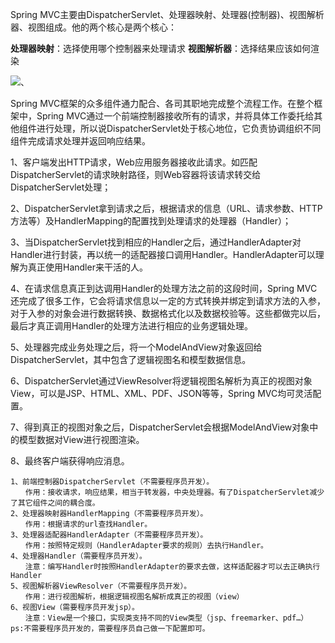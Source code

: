 Spring MVC主要由DispatcherServlet、处理器映射、处理器(控制器)、视图解析器、视图组成。他的两个核心是两个核心：

**处理器映射**：选择使用哪个控制器来处理请求
**视图解析器**：选择结果应该如何渲染

![](https://gitee.com/bravehui/PicGoPictureBed/raw/master/img/markmap/20210507110607.png)、

Spring MVC框架的众多组件通力配合、各司其职地完成整个流程工作。在整个框架中，Spring MVC通过一个前端控制器接收所有的请求，并将具体工作委托给其他组件进行处理，所以说DispatcherServlet处于核心地位，它负责协调组织不同组件完成请求处理并返回响应结果。

1、客户端发出HTTP请求，Web应用服务器接收此请求。如匹配DispatcherServlet的请求映射路径，则Web容器将该请求转交给DispatcherServlet处理；

2、DispatcherServlet拿到请求之后，根据请求的信息（URL、请求参数、HTTP方法等）及HandlerMapping的配置找到处理请求的处理器（Handler）；

3、当DispatcherServlet找到相应的Handler之后，通过HandlerAdapter对Handler进行封装，再以统一的适配器接口调用Handler。HandlerAdapter可以理解为真正使用Handler来干活的人。

4、在请求信息真正到达调用Handler的处理方法之前的这段时间，Spring MVC还完成了很多工作，它会将请求信息以一定的方式转换并绑定到请求方法的入参，对于入参的对象会进行数据转换、数据格式化以及数据校验等。这些都做完以后，最后才真正调用Handler的处理方法进行相应的业务逻辑处理。

5、处理器完成业务处理之后，将一个ModelAndView对象返回给DispatcherServlet，其中包含了逻辑视图名和模型数据信息。

6、DispatcherServlet通过ViewResolver将逻辑视图名解析为真正的视图对象View，可以是JSP、HTML、XML、PDF、JSON等等，Spring MVC均可灵活配置。

7、得到真正的视图对象之后，DispatcherServlet会根据ModelAndView对象中的模型数据对View进行视图渲染。

8、最终客户端获得响应消息。

```
1、前端控制器DispatcherServlet（不需要程序员开发）。
　　作用：接收请求，响应结果，相当于转发器，中央处理器。有了DispatcherServlet减少了其它组件之间的耦合度。
2、处理器映射器HandlerMapping（不需要程序员开发）。
　　作用：根据请求的url查找Handler。
3、处理器适配器HandlerAdapter（不需要程序员开发）。
　　作用：按照特定规则（HandlerAdapter要求的规则）去执行Handler。
4、处理器Handler（需要程序员开发）。
　　注意：编写Handler时按照HandlerAdapter的要求去做，这样适配器才可以去正确执行Handler
5、视图解析器ViewResolver（不需要程序员开发）。
　　作用：进行视图解析，根据逻辑视图名解析成真正的视图（view）
6、视图View（需要程序员开发jsp）。
　　注意：View是一个接口，实现类支持不同的View类型（jsp、freemarker、pdf…）
ps:不需要程序员开发的，需要程序员自己做一下配置即可。
```

